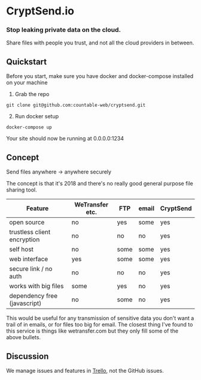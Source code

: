 # CryptSend.io

### Stop leaking private data on the cloud.
Share files with people you trust, and not all the cloud providers in between.

## Quickstart

Before you start, make sure you have docker and docker-compose installed on your machine

1. Grab the repo
```
git clone git@github.com:countable-web/cryptsend.git
```

2. Run docker setup
```
docker-compose up
```

Your site should now be running at 0.0.0.0:1234

## Concept

Send files anywhere -> anywhere securely

The concept is that it's 2018 and there's no really good general purpose file sharing tool.

| Feature | WeTransfer etc. | FTP | email | CryptSend |
| --- | --- | --- | --- | --- |
| open source | no | yes | some | yes |
| trustless client encryption | no | no | no | yes |
| self host | no | some | some | yes |
| web interface | yes | some | some | yes |
| secure link / no auth | no | no | no | yes |
| works with big files | some | yes | no | yes |
| dependency free (javascript) | no | some | no | yes |

This would be useful for any transmission of sensitive data you don't want a trail of in emails, or for files too big for email. The closest thing I've found to this service is things like wetransfer.com but they only fill some of the above bullets.

## Discussion

We manage issues and features in [Trello](https://trello.com/b/8NzklvZI/cryptsend-public), not the GitHub issues.
